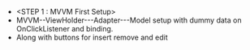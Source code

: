 <!-- * Basic Template File for creating item onClick Changes--Add--Delete. Using MVVM -->
*  <STEP 1 : MVVM First Setup>
* MVVM--ViewHolder---Adapter---Model setup with dummy data on OnClickListener and binding. 
* Along with buttons for insert remove and edit
